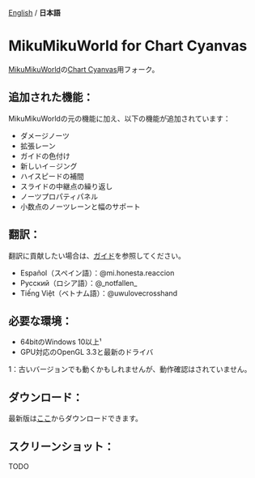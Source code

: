 [English](./README.md) / **日本語**

# MikuMikuWorld for Chart Cyanvas
[MikuMikuWorld](https://github.com/crash5band/MikuMikuWorld)の[Chart Cyanvas](https://github.com/sevenc-nanashi/chart_cyanvas)用フォーク。

## 追加された機能：
MikuMikuWorldの元の機能に加え、以下の機能が追加されています：
- ダメージノーツ
- 拡張レーン
- ガイドの色付け
- 新しいイ－ジング
- ハイスピードの補間
- スライドの中継点の繰り返し
- ノーツプロパティパネル
- 小数点のノーツレーンと幅のサポート

## 翻訳：
翻訳に貢献したい場合は、[ガイド](./TRANSLATION.md)を参照してください。
- Español（スペイン語）：@mi.honesta.reaccion
- Русский（ロシア語）：@\_notfallen\_
- Tiếng Việt（ベトナム語）：@uwulovecrosshand

## 必要な環境：
- 64bitのWindows 10以上¹
- GPU対応のOpenGL 3.3と最新のドライバ

1：古いバージョンでも動くかもしれませんが、動作確認はされていません。

## ダウンロード：
最新版は[ここ](https://github.com/sevenc-nanashi/MikuMikuWorld/releases/latest/download/MikuMikuWorld.zip)からダウンロードできます。

## スクリーンショット：
TODO
